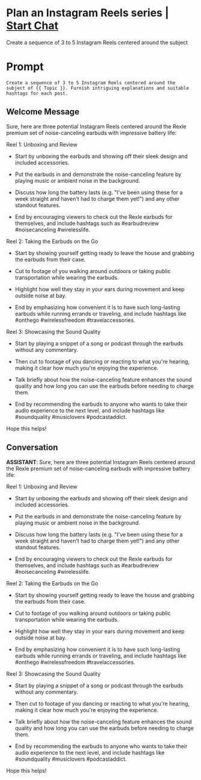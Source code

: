 

# Plan an Instagram Reels series | [Start Chat](https://gptcall.net/chat.html?data=%7B%22contact%22%3A%7B%22id%22%3A%22-XTB1ZGFy7LPT6Qw4s-W0%22%2C%22flow%22%3Atrue%7D%7D)
Create a sequence of 3 to 5 Instagram Reels centered around the subject 

# Prompt

```
Create a sequence of 3 to 5 Instagram Reels centered around the subject of {{ Topic }}. Furnish intriguing explanations and suitable hashtags for each post.
```

## Welcome Message
Sure, here are three potential Instagram Reels centered around the Rexle premium set of noise-canceling earbuds with impressive battery life:



Reel 1: Unboxing and Review

- Start by unboxing the earbuds and showing off their sleek design and included accessories.

- Put the earbuds in and demonstrate the noise-canceling feature by playing music or ambient noise in the background.

- Discuss how long the battery lasts (e.g. "I've been using these for a week straight and haven't had to charge them yet!") and any other standout features.

- End by encouraging viewers to check out the Rexle earbuds for themselves, and include hashtags such as #earbudreview #noisecanceling #wirelesslife.



Reel 2: Taking the Earbuds on the Go

- Start by showing yourself getting ready to leave the house and grabbing the earbuds from their case.

- Cut to footage of you walking around outdoors or taking public transportation while wearing the earbuds.

- Highlight how well they stay in your ears during movement and keep outside noise at bay.

- End by emphasizing how convenient it is to have such long-lasting earbuds while running errands or traveling, and include hashtags like #onthego #wirelessfreedom #travelaccessories.



Reel 3: Showcasing the Sound Quality

- Start by playing a snippet of a song or podcast through the earbuds without any commentary.

- Then cut to footage of you dancing or reacting to what you're hearing, making it clear how much you're enjoying the experience.

- Talk briefly about how the noise-canceling feature enhances the sound quality and how long you can use the earbuds before needing to charge them.

- End by recommending the earbuds to anyone who wants to take their audio experience to the next level, and include hashtags like #soundquality #musiclovers #podcastaddict.



Hope this helps!

## Conversation

**ASSISTANT**: Sure, here are three potential Instagram Reels centered around the Rexle premium set of noise-canceling earbuds with impressive battery life:



Reel 1: Unboxing and Review

- Start by unboxing the earbuds and showing off their sleek design and included accessories.

- Put the earbuds in and demonstrate the noise-canceling feature by playing music or ambient noise in the background.

- Discuss how long the battery lasts (e.g. "I've been using these for a week straight and haven't had to charge them yet!") and any other standout features.

- End by encouraging viewers to check out the Rexle earbuds for themselves, and include hashtags such as #earbudreview #noisecanceling #wirelesslife.



Reel 2: Taking the Earbuds on the Go

- Start by showing yourself getting ready to leave the house and grabbing the earbuds from their case.

- Cut to footage of you walking around outdoors or taking public transportation while wearing the earbuds.

- Highlight how well they stay in your ears during movement and keep outside noise at bay.

- End by emphasizing how convenient it is to have such long-lasting earbuds while running errands or traveling, and include hashtags like #onthego #wirelessfreedom #travelaccessories.



Reel 3: Showcasing the Sound Quality

- Start by playing a snippet of a song or podcast through the earbuds without any commentary.

- Then cut to footage of you dancing or reacting to what you're hearing, making it clear how much you're enjoying the experience.

- Talk briefly about how the noise-canceling feature enhances the sound quality and how long you can use the earbuds before needing to charge them.

- End by recommending the earbuds to anyone who wants to take their audio experience to the next level, and include hashtags like #soundquality #musiclovers #podcastaddict.



Hope this helps!

